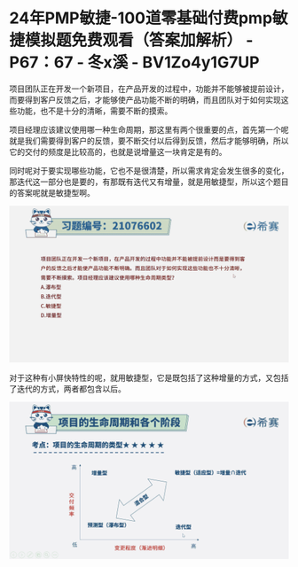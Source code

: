 # 24年PMP敏捷-100道零基础付费pmp敏捷模拟题免费观看（答案加解析） - P67：67 - 冬x溪 - BV1Zo4y1G7UP

项目团队正在开发一个新项目，在产品开发的过程中，功能并不能够被提前设计，而要得到客户反馈之后，才能够使产品功能不断的明确，而且团队对于如何实现这些功能，也不是十分的清晰，需要不断的摸索。

项目经理应该建议使用哪一种生命周期，那这里有两个很重要的点，首先第一个呢就是我们需要得到客户的反馈，要不断交付以后得到反馈，然后才能够明确，所以它的交付的频度是比较高的，也就是说增量这一块肯定是有的。

同时呢对于要实现哪些功能，它也不是很清楚，所以需求肯定会发生很多的变化，那迭代这一部分也是要的，有那既有迭代又有增量，就是用敏捷型，所以这个题目的答案呢就是敏捷型啊。



![](img/6bb1d4b3bb31a45000ab273a0a006b6a_1.png)

对于这种有小屏快特性的呢，就用敏捷型，它是既包括了这种增量的方式，又包括了迭代的方式，两者都包含以后。



![](img/6bb1d4b3bb31a45000ab273a0a006b6a_3.png)